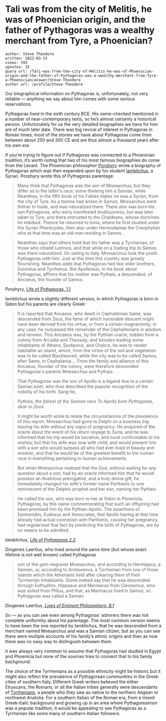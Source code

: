 # Tali was from the city of Melitis, he was of Phoenician origin, and the father of Pythagoras was a wealthy merchant from Tyre, a Phoenician?

	author: Steve Theodore
	written: 2022-03-13
	views: 593
	upvotes: 15
	quora url: /Tali-was-from-the-city-of-Melitis-he-was-of-Phoenician-origin-and-the-father-of-Pythagoras-was-a-wealthy-merchant-from-Tyre-a-Phoenician/answer/Steve-Theodore
	author url: /profile/Steve-Theodore


Our biographical information on Pythagoras is, unfortunately, not very reliable — anything we say about him comes with some serious reservations.

Pythagoras lived in the sixth century BCE. His name-checked mentioned in a number of near-contemporary texts, so he’s almost certainly a historical person. Unfortunately for us the very detailed biographies we have for him are of much later date. There was big revival of interest in Pythagoras in Roman times; most of the stories we have about Pythagoras come from between about 250 and 300 CE and are thus almost a thousand years after his own era.

If you’re trying to figure out if Pythagoras was connected to a Phoenician tradition, it’s worth noting that two of his most famous biographies do come from the Levant. The Phoenician philosopher [Porphyry](https://en.wikipedia.org/wiki/Porphyry_(philosopher)) wrote a biography of Pythagoras which was then expanded upon by his student [Iamblichus](https://en.wikipedia.org/wiki/Iamblichus), a Syrian. Porphyry wrote this of Pythagoras parentage:

> Many think that Pythagoras was the son of Mnesarchus, but they differ as to the latter's race; some thinking him a Samian, while Neanthes, in the fifth book of his Fables states he was a Syrian, from the city of Tyre. As a famine had arisen in Samos, Mnesarchus went thither to trade, and was naturalized there. There also was born his son Pythagoras, who early manifested studiousness, but was later taken to Tyre, and there entrusted to the Chaldeans, whose doctrines he imbibed. Thence he returned to Ionia, where he first studied under the Syrian Pherecydes, then also under Hermodamas the Creophylian who at that time was an old man residing in Samos.

> Neanthes says that others hold that his father was a Tyrrhenian, of those who inhabit Lemnos, and that while on a trading trip to Samos was there naturalized. On sailing to Italy, Mnesarchus took the youth Pythagoras with him. Just at this time this country was greatly flourishing. Neanthes adds that Pythagoras had two older brothers, Eunostus and Tyrrhenus. But Apollonius, in his book about Pythagoras, affirms that his mother was Pythais, a descendant, of Ancaeus, the founder of Samos.

Porphyry, [Life of Pythagoras, 1.1](https://www.tertullian.org/fathers/porphyry_life_of_pythagoras_02_text.htm)

Iamblichus wrote a slightly different version, in which Pythagoras is born in Sidon but his parents are clearly Greek:

> It is reported that Ancaeus, who dwelt in Cephallenian Same, was descended from Zeus, the fame of which honorable descent might have been derived from his virtue, or from a certain magnanimity; in any case, he surpassed the remainder of the Cephallenians in wisdom and renown. This Ancaeus was, by the Pythian oracle, bidden form a colony from Arcadia and Thessaly; and besides leading some inhabitants of Athens, Epidaurus, and Chalcis, he was to render habitable an island, which, from the virtue of the soil and vegetation was to be called Blackleaved, while the city was to be called Samos, after Same, in Cephallenia…. From the family and alliance of this Ancaeus, founder of the colony, were therefore descended Pythagoras's parents Mnesarchus and Pythais.

> That Pythagoras was the son of Apollo is a legend due to a certain Samian poet, who thus described the popular recognition of the nobility of his birth. Sang he,

> _Pythais, the fairest of the Samian race
To Apollo bore Pythagoras, dear to Zeus._ 

> It might be worth while to relate the circumstances of the prevalence of this report. Mnesarchus had gone to Delphi on a business trip, leaving his wife without any signs of pregnancy. He enquired of the oracle about the event of his return voyage to Syria, and he was informed that his trip would be lucrative, and most conformable to his wishes; but that his wife was now with child, and would present him with a son who would surpass all who had ever lived in beauty and wisdom, and that he would be of the greatest benefit to the human race in everything pertaining to human achievements.

> But when Mnesarchus realized that the God, without waiting for any question about a son, had by an oracle informed him that he would possess an illustrious prerogative, and a truly divine gift, he immediately changed his wife's former name Parthenis to one reminiscent of the Delphic prophet and her son, naming her Pythais.

> He called the son, who was born to her at Sidon in Phoenicia, Pythagoras, by this name commemorating that such an offspring had been promised him by the Pythian Apollo. The assertions of Epimenides, Eudoxus and Xenocrates, that Apollo having at that time already had actual connexion with Parthenis, causing her pregnancy, had regularized that fact by predicting the birth of Pythagoras, are by no means to be admitted.

_Iamblichus,_ _[Life of Pythagoras 2.3](https://topostext.org/work.php?work_id=487)_ 

Diogenes Laertius, who lived around the same time (but whose exact lifetime is not well known) called Pythagoras

> son of the gem-engraver Mnesarchus, and according to Hermippus, a Samian, or, according to Aristoxenus, a Tyrrhenian from one of those islands which the Athenians held after clearing them of their Tyrrhenian inhabitants. Some indeed say that he was descended through Euthyphro, Hippasus and Marmacus from Cleonymus, who was exiled from Phlius, and that, as Marmacus lived in Samos, so Pythagoras was called a Samian

Diogenes Laertius, _[Lives of Eminent Philosophers, 8.1](http://www.perseus.tufts.edu/hopper/text?doc=Perseus%3Atext%3A1999.01.0258%3Abook%3D8%3Achapter%3D1)_ 

So — as you can see even among Pythagoras’ admirers there was not complete uniformity about his parentage. The most common version seems to have been the one reported by Iamblichus, that he was descended from a merchant named Mnesarchus and was a Samian citizen, but as you can see there were multiple accounts of his family’s ethnic origins and then as now there was no easy way to distinguish between them.

It was always very common to assume that Pythagoras had studied in Egypt and Phoenicia but none of the sources tries to connect that to his family background.

The choice of the Tyrrhenians as a possible ethnicity might be historic but it might also reflect the prevalence of Pythagorean communities in the Greek cities of southern Italy. Different Greek writers believed the either Etruscans, the Romans, or all the Italian tribes generally were descendants of [Tyrrhenians](https://en.wikipedia.org/wiki/Tyrrhenians), a people who they saw as native to the northern Aegean or northwest Anatolia. For a southern Italian of the Roman era, from a mixed Greek-Italic background and growing up in an area where Pythagoreanism was a popular tradition, it would be appealing to see Pythagoras as a Tyrrhenian like some many of southern-Italian followers.

